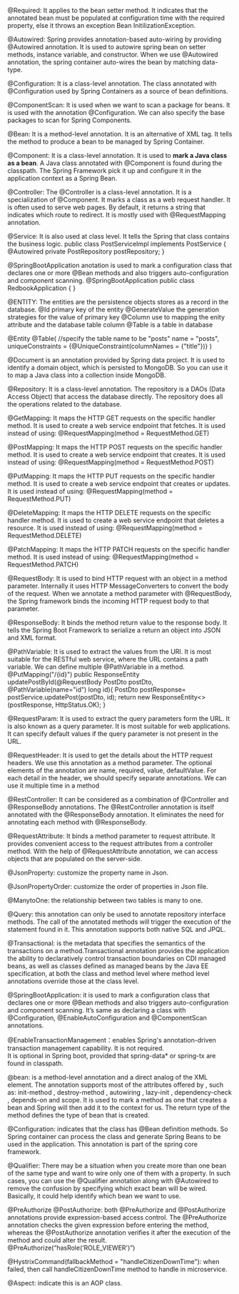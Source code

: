 @Required: It applies to the bean setter method. It indicates that the annotated bean must be populated at configuration time with the required property, 
else it throws an exception Bean InitilizationException.

@Autowired: Spring provides annotation-based auto-wiring by providing @Autowired annotation. It is used to autowire spring bean on setter methods, instance variable, and constructor. When we use @Autowired annotation, the spring container auto-wires the bean by matching data-type.

@Configuration: It is a class-level annotation. The class annotated with @Configuration used by Spring Containers as a source of bean definitions.

@ComponentScan: It is used when we want to scan a package for beans. It is used with the annotation @Configuration. We can also specify the base packages to scan for Spring Components.

@Bean: It is a method-level annotation. It is an alternative of XML <bean> tag. It tells the method to produce a bean to be managed by Spring Container.

@Component: It is a class-level annotation. It is used to **mark a Java class as a bean**. A Java class annotated with @Component is found during the classpath. 
The Spring Framework pick it up and configure it in the application context as a Spring Bean.

@Controller: The @Controller is a class-level annotation. It is a specialization of @Component. It marks a class as a web request handler. It is often used to serve web pages. By default, it returns a string that indicates which route to redirect. It is mostly used with @RequestMapping annotation.

@Service: It is also used at class level. It tells the Spring that class contains the business logic.
public class PostServiceImpl  implements PostService {
@Autowired
private PostRepository postRepository;
}

@SpringBootApplication anotation is used to mark a configuration class that declares one or more @Bean methods and also triggers auto-configuration and component scanning.
@SpringBootApplication
public class RedbookApplication {
}

@ENTITY: The entities are the persistence objects stores as a record in the database.
@Id primary key of the entity
@GenerateValue the generation strategies for the value of primary key
@Column use to mapping the enity attribute and the database table column
@Table is a table in database

@Entity
@Table(
//specify the table name to be "posts"
name = "posts",
uniqueConstraints = {@UniqueConstraint(columnNames = {"title"})}
)

@Document is an annotation provided by Spring data project. 
It is used to identify a domain object, which is persisted to MongoDB. So you can use it to map a Java class into a collection inside MongoDB.

@Repository: It is a class-level annotation. The repository is a DAOs (Data Access Object) that access the database directly. 
The repository does all the operations related to the database.

@GetMapping: It maps the HTTP GET requests on the specific handler method. It is used to create a web service endpoint that fetches.
It is used instead of using: @RequestMapping(method = RequestMethod.GET)

@PostMapping: It maps the HTTP POST requests on the specific handler method. It is used to create a web service endpoint that creates.
It is used instead of using: @RequestMapping(method = RequestMethod.POST)

@PutMapping: It maps the HTTP PUT requests on the specific handler method. It is used to create a web service endpoint that creates or updates.
It is used instead of using: @RequestMapping(method = RequestMethod.PUT)

@DeleteMapping: It maps the HTTP DELETE requests on the specific handler method. It is used to create a web service endpoint that deletes a resource. 
It is used instead of using: @RequestMapping(method = RequestMethod.DELETE)

@PatchMapping: It maps the HTTP PATCH requests on the specific handler method. It is used instead of using: @RequestMapping(method = RequestMethod.PATCH)

@RequestBody: It is used to bind HTTP request with an object in a method parameter. Internally it uses HTTP MessageConverters to convert the body of the request. 
When we annotate a method parameter with @RequestBody, the Spring framework binds the incoming HTTP request body to that parameter.

@ResponseBody: It binds the method return value to the response body. It tells the Spring Boot Framework to serialize a return an object into JSON and XML format.

@PathVariable: It is used to extract the values from the URI. It is most suitable for the RESTful web service, where the URL contains a path variable. 
We can define multiple @PathVariable in a method.
@PutMapping("/{id}")
public ResponseEntity<PostDto> updatePostById(@RequestBody PostDto postDto, @PathVariable(name="id") long id){
PostDto postResponse= postService.updatePost(postDto, id);
return new ResponseEntity<>(postResponse, HttpStatus.OK);
}

@RequestParam: It is used to extract the query parameters form the URL. It is also known as a query parameter. It is most suitable for web applications. 
It can specify default values if the query parameter is not present in the URL.

@RequestHeader: It is used to get the details about the HTTP request headers. We use this annotation as a method parameter. 
The optional elements of the annotation are name, required, value, defaultValue. For each detail in the header, we should specify separate annotations. 
We can use it multiple time in a method

@RestController: It can be considered as a combination of @Controller and @ResponseBody annotations. 
The @RestController annotation is itself annotated with the @ResponseBody annotation. It eliminates the need for annotating each method with @ResponseBody.

@RequestAttribute: It binds a method parameter to request attribute. It provides convenient access to the request attributes from a controller method. 
With the help of @RequestAttribute annotation, we can access objects that are populated on the server-side.

@JsonProperty: customize the property name in Json.

@JsonPropertyOrder: customize the order of properties in Json file.

@ManytoOne: the relationship between two tables is many to one.

@Query: this annotation can only be used to annotate repository interface methods. The call of the annotated methods will trigger the execution of
the statement found in it. This annotation supports both native SQL and JPQL.

@Transactional: is the metadata that specifies the semantics of the transactions on a method.Transactional annotation provides the application the ability
to declaratively control transaction boundaries on CDI managed beans, as well as classes defined as managed beans by the Java EE specification, at both the 
class and method level where method level annotations override those at the class level.

@SpringBootApplication: it is used to mark a configuration class that declares one or more @Bean methods and also triggers auto-configuration and 
component scanning. It’s same as declaring a class with @Configuration, @EnableAutoConfiguration and @ComponentScan annotations.

@EnableTransactionManagement：enables Spring's annotation-driven transaction management capability. It is not required.  
It is optional in Spring boot, provided that spring-data* or spring-tx are found in classpath.

@bean:  is a method-level annotation and a direct analog of the XML <bean/> element. The annotation supports most of the attributes offered by <bean/>, 
such as: init-method , destroy-method , autowiring , lazy-init , dependency-check , depends-on and scope.
It is used to mark a method as one that creates a bean and Spring will then add it to the context for us. The return type of the method defines the type of bean that is created.

@Configuration: indicates that the class has @Bean definition methods. So Spring container can process the class and generate 
Spring Beans to be used in the application. This annotation is part of the spring core framework.

@Qualifier: There may be a situation when you create more than one bean of the same type and want to wire only one of them with a property. 
In such cases, you can use the @Qualifier annotation along with @Autowired to remove the confusion by specifying which exact bean will be wired. 
Basically, it could help identify which bean we want to use.

@PreAuthorize @PostAuthorize: both @PreAuthorize and @PostAuthorize annotations provide expression-based access control.
The @PreAuthorize annotation checks the given expression before entering the method, whereas the 
@PostAuthorize annotation verifies it after the execution of the method and could alter the result.
@PreAuthorize(“hasRole(‘ROLE_VIEWER')”) 

@HystrixCommand(fallbackMethod = "handleCitizenDownTime"): when failed, then call handleCitizenDownTime method to handle in microservice.

@Aspect: indicate this is an AOP class.

